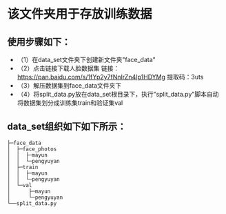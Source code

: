 # 该文件夹用于存放训练数据
## 使用步骤如下：
- （1）在data_set文件夹下创建新文件夹"face_data"
- （2）点击链接下载人脸数据集 链接：https://pan.baidu.com/s/1fYp2y7fNnIrZn4Ip1HDYMg 
提取码：3uts
- （3）解压数据集到face_data文件夹下
- （4）将split_data.py放在data_set根目录下，执行"split_data.py"脚本自动将数据集划分成训练集train和验证集val

## data_set组织如下如下所示：

```
├─face_data
│  ├─face_photos
│  │  ├─mayun
│  │  └─pengyuyan
│  ├─train
│  │  ├─mayun
│  │  └─pengyuyan
│  └─val
│      ├─mayun
│      └─pengyuyan
└──split_data.py
```
